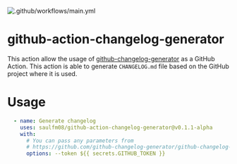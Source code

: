 ![.github/workflows/main.yml](https://github.com/saulfm08/github-action-changelog-generator/workflows/.github/workflows/main.yml/badge.svg)

# github-action-changelog-generator
This action allow the usage of [github-changelog-generator](https://github.com/github-changelog-generator/github-changelog-generator) as a GitHub Action.
This action is able to generate `CHANGELOG.md` file based on the GitHub project where it is used.

# Usage
```yaml
  - name: Generate changelog
    uses: saulfm08/github-action-changelog-generator@v0.1.1-alpha 
    with:
      # You can pass any parameters from 
      # https://github.com/github-changelog-generator/github-changelog-generator/wiki/Advanced-change-log-generation-examples#additional-options
      options: --token ${{ secrets.GITHUB_TOKEN }}
```
